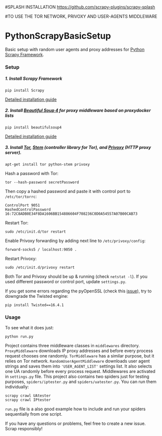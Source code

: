 #SPLASH INSTALLATION
https://github.com/scrapy-plugins/scrapy-splash

#TO USE THE TOR NETWORK, PRIVOXY AND USER-AGENTS MIDDLEWARE 
# PythonScrapyBasicSetup
Basic setup with random user agents and proxy addresses for [Python Scrapy Framework](http://scrapy.org/).

### Setup
##### 1. Install Scrapy Framework

  ```
  pip install Scrapy
  ```
  [Detailed installation guide](https://doc.scrapy.org/en/1.3/intro/install.html)

##### 2. Install [Beautiful Soup 4](https://www.crummy.com/software/BeautifulSoup) for proxy middleware based on proxydocker lists

  ```
  pip install beautifulsoup4
  ```
  [Detailed installation guide](https://www.crummy.com/software/BeautifulSoup/bs4/doc/#installing-beautiful-soup)
##### 3. Install [Tor](https://www.torproject.org/), [Stem](https://stem.torproject.org/) (controller library for Tor), and [Privoxy](https://www.privoxy.org/) (HTTP proxy server).

  ```
  apt-get install tor python-stem privoxy
  ```
  Hash a password with Tor:
  ```
  tor --hash-password secretPassword
  ```
  Then copy a hashed password and paste it with control port to ```/etc/tor/torrc```:
  ```
  ControlPort 9051
  HashedControlPassword 16:72C8ADB0E34F8DA1606BB154886604F708236C0D0A54557A07B00CAB73
  ```
  Restart Tor:
  ```
  sudo /etc/init.d/tor restart
  ```
  Enable Privoxy forwarding by adding next line to ```/etc/privoxy/config```:
  ```
  forward-socks5 / localhost:9050 .
  ```
  Restart Privoxy:
  ```
  sudo /etc/init.d/privoxy restart
  ```
  Both Tor and Privoxy should be up & running (check ```netstat -l```). If you used different password or control port, update ```settings.py```.

If you get some errors regarding the pyOpenSSL (check this [issue](https://github.com/scrapy/scrapy/issues/2473)), try to downgrade the Twisted engine:
  ```
  pip install Twisted==16.4.1
  ```

### Usage
To see what it does just:
  ```
  python run.py
  ```
Project contains three middleware classes in ```middlewares``` directory. ```ProxyMiddleware``` downloads IP proxy addresses and before every process request chooses one randomly. ```TorMiddleware``` has a similar purpose, but it relies on Tor network.  ```RandomUserAgentMiddleware``` downloads user agent strings and saves them into  ```'USER_AGENT_LIST'``` settings list. It also selects one UA randomly before every process request. Middlewares are activated in ```settings.py``` file.
This project also contains two spiders just for testing purposes, ```spiders/iptester.py``` and ```spiders/uatester.py```. You can run them individually:
```
scrapy crawl UAtester
scrapy crawl IPtester
```
```run.py``` file is a also good example how to include and run your spiders sequentially from one script.

If you have any questions or problems, feel free to create a new issue.
Scrap responsibly!
